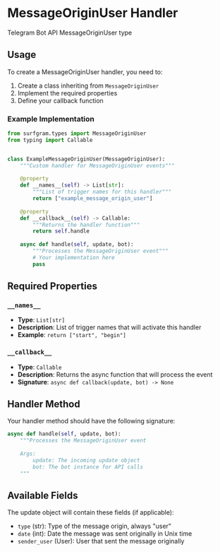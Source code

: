 # MessageOriginUser Handler

Telegram Bot API MessageOriginUser type

## Usage

To create a MessageOriginUser handler, you need to:

1. Create a class inheriting from `MessageOriginUser`
2. Implement the required properties
3. Define your callback function

### Example Implementation

```python
from surfgram.types import MessageOriginUser
from typing import Callable


class ExampleMessageOriginUser(MessageOriginUser):
    """Custom handler for MessageOriginUser events"""
    
    @property
    def __names__(self) -> List[str]:
        """List of trigger names for this handler"""
        return ["example_message_origin_user"]
    
    @property
    def __callback__(self) -> Callable:
        """Returns the handler function"""
        return self.handle
    
    async def handle(self, update, bot):
        """Processes the MessageOriginUser event"""
        # Your implementation here
        pass
```

## Required Properties

### `__names__`
- **Type**: `List[str]`
- **Description**: List of trigger names that will activate this handler
- **Example**: `return ["start", "begin"]`

### `__callback__`
- **Type**: `Callable`
- **Description**: Returns the async function that will process the event
- **Signature**: `async def callback(update, bot) -> None`

## Handler Method

Your handler method should have the following signature:

```python
async def handle(self, update, bot):
    """Processes the MessageOriginUser event
    
    Args:
        update: The incoming update object
        bot: The bot instance for API calls
    """
```

## Available Fields

The update object will contain these fields (if applicable):

- `type` (str): Type of the message origin, always "user"
- `date` (int): Date the message was sent originally in Unix time
- `sender_user` (User): User that sent the message originally
